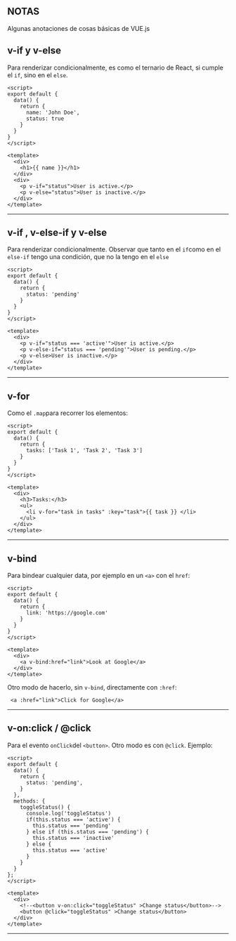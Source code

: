 ## NOTAS

Algunas anotaciones de cosas básicas de VUE.js

## v-if y v-else

Para renderizar condicionalmente, es como el ternario de React, si cumple el `if`, sino en el `else`.

```vue
<script>
export default {
  data() {
    return {
      name: 'John Doe',
      status: true
    }
  }
}
</script>

<template>
  <div>
    <h1>{{ name }}</h1>
  </div>
  <div>
    <p v-if="status">User is active.</p>
    <p v-else="status">User is inactive.</p>
  </div>
</template>
```

---

## v-if , v-else-if y v-else

Para renderizar condicionalmente. Observar que tanto en el `if`como en el `else-if` tengo una condición, que no la tengo en el `else`

```vue
<script>
export default {
  data() {
    return {
      status: 'pending'
    }
  }
}
</script>

<template>
  <div>
    <p v-if="status === 'active'">User is active.</p>
    <p v-else-if="status === 'pending'">User is pending.</p>
    <p v-else>User is inactive.</p>
  </div>
</template>
```

---

## v-for

Como el `.map`para recorrer los elementos:

```vue
<script>
export default {
  data() {
    return {
      tasks: ['Task 1', 'Task 2', 'Task 3']
    }
  }
}
</script>

<template>
  <div>
    <h3>Tasks:</h3>
    <ul>
      <li v-for="task in tasks" :key="task">{{ task }} </li>
    </ul>
  </div>
</template>
```

---

## v-bind

Para bindear cualquier data, por ejemplo en un `<a>` con el `href`:

```vue
<script>
export default {
  data() {
    return {
      link: 'https://google.com'
    }
  }
}
</script>

<template>
  <div>
    <a v-bind:href="link">Look at Google</a>
  </div>
</template>
```

Otro modo de hacerlo, sin `v-bind`, directamente con `:href`:

```vue
 <a :href="link">Click for Google</a>
```

---

## v-on:click / @click

Para el evento `onClick`del `<button>`. Otro modo es con `@click`. Ejemplo:

```vue
<script>
export default {
  data() {
    return {
      status: 'pending',
    }
  },
  methods: {
    toggleStatus() {
      console.log('toggleStatus')
      if(this.status === 'active') {
        this.status === 'pending'
      } else if (this.status === 'pending') {
        this.status === 'inactive'
      } else {
        this.status === 'active'
      }
    }
  }
};
</script>

<template>
  <div>
    <!--<button v-on:click="toggleStatus" >Change status</button>-->
    <button @click="toggleStatus" >Change status</button>
  </div>
</template>
```

---